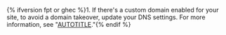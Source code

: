 {% ifversion fpt or ghec %}1. If there's a custom domain enabled for your site, to avoid a domain takeover, update your DNS settings. For more information, see "[AUTOTITLE](/pages/configuring-a-custom-domain-for-your-github-pages-site)."{% endif %}
